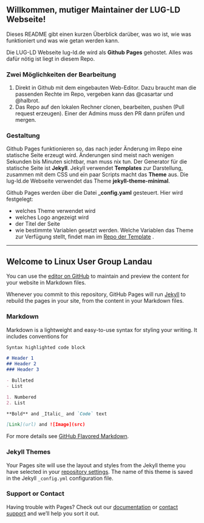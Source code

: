 ## Willkommen, mutiger Maintainer der LUG-LD Webseite!

Dieses README gibt einen kurzen Überblick darüber, was wo ist, wie was funktioniert und was wie getan werden kann.

Die LUG-LD Webseite lug-ld.de wird als **Github** **Pages** gehostet. Alles was dafür nötig ist liegt in diesem Repo.

### Zwei Möglichkeiten der Bearbeitung

1. Direkt in Github mit dem eingebauten Web-Editor. Dazu braucht man die passenden Rechte im Repo, vergeben kann das @casartar und @halbrot.
2. Das Repo auf den lokalen Rechner clonen, bearbeiten, pushen (Pull request erzeugen). Einer der Admins muss den PR dann prüfen und mergen.


### Gestaltung

Github Pages funktionieren so, das nach jeder Änderung im Repo eine statische Seite erzeugt wird. Änderungen sind meist nach wenigen Sekunden bis Minuten sichtbar, man muss nix tun. Der Generator für die statische Seite ist **Jekyll**. Jekyll verwendet __Templates__ zur Darstellung, zusammen mit dem CSS und ein paar Scripts macht das **Theme** aus. Die lug-ld.de Webseite verwendet das Theme **jekyll-theme-minimal**.

Github Pages werden über die Datei **_config.yaml** gesteuert. Hier wird festgelegt:
- welches Theme verwendet wird
- welches Logo angezeigt wird
- der Titel der Seite
- wie bestimmte Variablen gesetzt werden. Welche Variablen das Theme zur Verfügung stellt, findet man im [Repo der Template](https://github.com/pages-themes/minimal) .

---------------------




## Welcome to Linux User Group Landau

You can use the [editor on GitHub](https://github.com/LUG-LD/lug-ld.github.io/edit/master/README.md) to maintain and preview the content for your website in Markdown files.

Whenever you commit to this repository, GitHub Pages will run [Jekyll](https://jekyllrb.com/) to rebuild the pages in your site, from the content in your Markdown files.

### Markdown

Markdown is a lightweight and easy-to-use syntax for styling your writing. It includes conventions for

```markdown
Syntax highlighted code block

# Header 1
## Header 2
### Header 3

- Bulleted
- List

1. Numbered
2. List

**Bold** and _Italic_ and `Code` text

[Link](url) and ![Image](src)
```

For more details see [GitHub Flavored Markdown](https://guides.github.com/features/mastering-markdown/).

### Jekyll Themes

Your Pages site will use the layout and styles from the Jekyll theme you have selected in your [repository settings](https://github.com/LUG-LD/lug-ld.github.io/settings). The name of this theme is saved in the Jekyll `_config.yml` configuration file.

### Support or Contact

Having trouble with Pages? Check out our [documentation](https://docs.github.com/categories/github-pages-basics/) or [contact support](https://github.com/contact) and we’ll help you sort it out.
